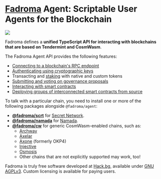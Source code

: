 # [Fadroma](https://fadroma.tech) Agent: Scriptable User Agents for the Blockchain

[![](https://img.shields.io/npm/v/@fadroma/agent?color=%2365b34c&label=%40fadroma%2Fagent&style=for-the-badge)](https://www.npmjs.com/package/@fadroma/agent)

Fadroma defines a **unified TypeScript API for interacting with blockchains
that are based on Tendermint and CosmWasm**.

The Fadroma Agent API provides the following features:

* [Connecting to a blockchain's RPC endpoint](./chain.md)
* [Authenticating using cryptographic keys](./identity.md)
* Transacting and [staking](./staking.md) with native and custom tokens
* [Submitting and voting on governance proposals](./governance.md)
* [Interacting with smart contracts](./program.md)
* [Deploying groups of interconnected smart contracts from source](./deploy.md)

To talk with a particular chain, you need to install one or more of the following packages
alongside `@fadroma/agent`:

* [**@fadroma/scrt**](https://www.npmjs.com/package/@fadroma/scrt)
  for [Secret Network](https://scrt.network/).
* [**@fadroma/namada**](https://www.npmjs.com/package/@fadroma/namada)
  for [Namada](https://namada.net/).
* [**@fadroma/cw**](https://www.npmjs.com/package/@fadroma/cw)
  for generic CosmWasm-enabled chains, such as:
  * [Archway](https://archway.io/)
  * [Axelar](https://www.axelar.network/)
  * [Axone](https://axone.xyz/) (formerly OKP4)
  * [Injective](https://injective.com/)
  * [Osmosis](https://osmosis.zone/)
  * Other chains that are not explicitly supported may work, too!

Fadroma is truly free software developed at [Hack.bg](https://hack.bg),
available under [GNU AGPLv3](https://www.gnu.org/licenses/agpl-3.0.en.html).
Custom licensing is available for paying users.
